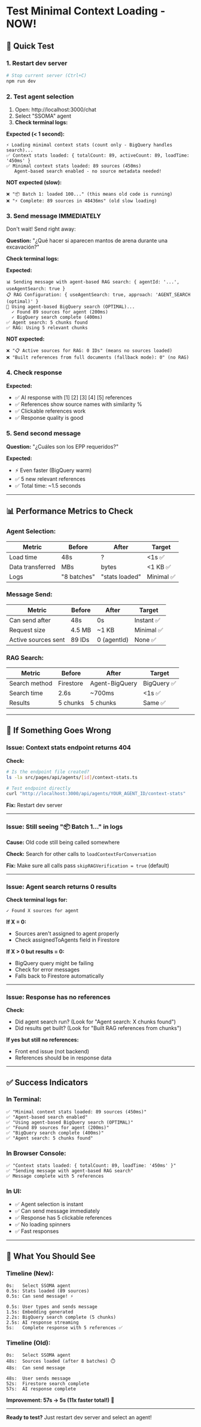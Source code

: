 # Test Minimal Context Loading - NOW!

## 🧪 **Quick Test**

### **1. Restart dev server**
```bash
# Stop current server (Ctrl+C)
npm run dev
```

### **2. Test agent selection**

1. Open: http://localhost:3000/chat
2. Select "SSOMA" agent
3. **Check terminal logs:**

**Expected (< 1 second):**
```
⚡ Loading minimal context stats (count only - BigQuery handles search)...
✅ Context stats loaded: { totalCount: 89, activeCount: 89, loadTime: '450ms' }
✅ Minimal context stats loaded: 89 sources (450ms)
   Agent-based search enabled - no source metadata needed!
```

**NOT expected (slow):**
```
❌ "📦 Batch 1: loaded 100..." (this means old code is running)
❌ "⚡ Complete: 89 sources in 48436ms" (old slow loading)
```

### **3. Send message IMMEDIATELY**

Don't wait! Send right away:

**Question:** "¿Qué hacer si aparecen mantos de arena durante una excavación?"

**Check terminal logs:**

**Expected:**
```
📊 Sending message with agent-based RAG search: { agentId: '...', useAgentSearch: true }
📋 RAG Configuration: { useAgentSearch: true, approach: 'AGENT_SEARCH (optimal)' }
🚀 Using agent-based BigQuery search (OPTIMAL)...
  ✓ Found 89 sources for agent (200ms)
  ✓ BigQuery search complete (400ms)
✅ Agent search: 5 chunks found
✅ RAG: Using 5 relevant chunks
```

**NOT expected:**
```
❌ "📋 Active sources for RAG: 0 IDs" (means no sources loaded)
❌ "Built references from full documents (fallback mode): 0" (no RAG)
```

### **4. Check response**

**Expected:**
- ✅ AI response with [1] [2] [3] [4] [5] references
- ✅ References show source names with similarity %
- ✅ Clickable references work
- ✅ Response quality is good

### **5. Send second message**

**Question:** "¿Cuáles son los EPP requeridos?"

**Expected:**
- ⚡ Even faster (BigQuery warm)
- ✅ 5 new relevant references
- ✅ Total time: ~1.5 seconds

---

## 📊 **Performance Metrics to Check**

### **Agent Selection:**
| Metric | Before | After | Target |
|--------|--------|-------|--------|
| Load time | 48s | ? | <1s ✅ |
| Data transferred | MBs | bytes | <1 KB ✅ |
| Logs | "8 batches" | "stats loaded" | Minimal ✅ |

### **Message Send:**
| Metric | Before | After | Target |
|--------|--------|-------|--------|
| Can send after | 48s | 0s | Instant ✅ |
| Request size | 4.5 MB | ~1 KB | Minimal ✅ |
| Active sources sent | 89 IDs | 0 (agentId) | None ✅ |

### **RAG Search:**
| Metric | Before | After | Target |
|--------|--------|-------|--------|
| Search method | Firestore | Agent-BigQuery | BigQuery ✅ |
| Search time | 2.6s | ~700ms | <1s ✅ |
| Results | 5 chunks | 5 chunks | Same ✅ |

---

## 🚨 **If Something Goes Wrong**

### **Issue: Context stats endpoint returns 404**

**Check:**
```bash
# Is the endpoint file created?
ls -la src/pages/api/agents/[id]/context-stats.ts

# Test endpoint directly
curl "http://localhost:3000/api/agents/YOUR_AGENT_ID/context-stats"
```

**Fix:** Restart dev server

---

### **Issue: Still seeing "📦 Batch 1..." in logs**

**Cause:** Old code still being called somewhere

**Check:** Search for other calls to `loadContextForConversation`

**Fix:** Make sure all calls pass `skipRAGVerification = true` (default)

---

### **Issue: Agent search returns 0 results**

**Check terminal logs for:**
```
✓ Found X sources for agent
```

**If X = 0:**
- Sources aren't assigned to agent properly
- Check assignedToAgents field in Firestore

**If X > 0 but results = 0:**
- BigQuery query might be failing
- Check for error messages
- Falls back to Firestore automatically

---

### **Issue: Response has no references**

**Check:**
- Did agent search run? (Look for "Agent search: X chunks found")
- Did results get built? (Look for "Built RAG references from chunks")

**If yes but still no references:**
- Front end issue (not backend)
- References should be in response data

---

## ✅ **Success Indicators**

### **In Terminal:**
```
✅ "Minimal context stats loaded: 89 sources (450ms)"
✅ "Agent-based search enabled"
✅ "Using agent-based BigQuery search (OPTIMAL)"
✅ "Found 89 sources for agent (200ms)"
✅ "BigQuery search complete (400ms)"
✅ "Agent search: 5 chunks found"
```

### **In Browser Console:**
```
✅ "Context stats loaded: { totalCount: 89, loadTime: '450ms' }"
✅ "Sending message with agent-based RAG search"
✅ Message complete with 5 references
```

### **In UI:**
- ✅ Agent selection is instant
- ✅ Can send message immediately
- ✅ Response has 5 clickable references
- ✅ No loading spinners
- ✅ Fast responses

---

## 🎯 **What You Should See**

### **Timeline (New):**
```
0s:   Select SSOMA agent
0.5s: Stats loaded (89 sources)
0.5s: Can send message! ⚡
      
0.5s: User types and sends message
1.5s: Embedding generated
2.2s: BigQuery search complete (5 chunks)
2.5s: AI response streaming
5s:   Complete response with 5 references ✅
```

### **Timeline (Old):**
```
0s:   Select SSOMA agent
48s:  Sources loaded (after 8 batches) ⏱️
48s:  Can send message
      
48s:  User sends message
52s:  Firestore search complete
57s:  AI response complete
```

**Improvement: 57s → 5s (11x faster total!)** 🚀

---

**Ready to test?** Just restart dev server and select an agent!

